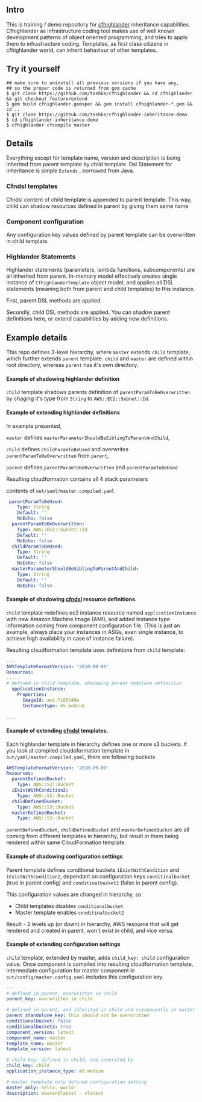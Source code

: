 ## Intro

This is training / demo repository for [cfhighlander](https://github.com/theonestack/cfhighlander)
inheritance capabilities. Cfhighlander as infrastructure coding tool makes use of well known 
development patterns of object oriented programming, and tries to apply them to infrastructure
coding. Templates, as first class citizens in cfhighlander world, can inherit behaviour 
of other templates. 

## Try it yourself

```
## make sure to uninstall all previous versions if you have any, 
## so the proper code is returned from gem cache
$ git clone https://github.com/toshke/cfhighlander && cd cfhighlander && git checkout feature/extend
$ gem build cfhighlander.gemspec && gem install cfhighlander-*.gem && cd ..
$ git clone https://github.com/toshke/cfhighlander-inheritance-demo
$ cd cfhighlander-inheritance-demo
$ cfhighlander cfcompile master
```

## Details
 
Everything except for template name, version and description is being inherited from  parent
template by child template. Dsl Statement for inheritance is simple `Extends` , borrowed from
Java. 

### Cfndsl templates

Cfndsl content of child template is appended to parent template. This way, child can shadow resources
defined in parent by giving them same name


### Component configuration

Any configuration key values defined by parent template can be overwritten in child template.

### Highlander Statements

Highlander statements (parameters, lambda functions, subcomponents) are all inherited from parent.
In-memory model effectively creates single instance of `CfhighlanderTemplate` object model, and applies 
all DSL statements (meaning both from parent and child templates) to this instance. 
 
First, parent DSL methods are applied
 
Secondly, child DSL methods are applied. You can shadow parent definitions here, or extend capabilities
by adding new definitions. 

## Example details

This repo defines 3-level hierarchy, where `master` extends `child` template, which further extends `parent`
template. `child` and `master` are defined within root directory, whereas `parent` has it's own directory. 

#### Example of shadowing highlander definition

`child` template shadows parents definition of `parentParamToBeOverwritten` by chaging it's type from 
 `String` to `AWS::EC2::Subnet::Id`.
 



#### Example of extending highlander definitions

In example presented, 

`master`  defines `masterParameterShouldBeSiblingToParentAndChild`, 

`child` defines `childParamToBeUsed` and overwrites `parentParamToBeOverwritten` from `parent`, 

`parent` defines `parentParamToBeOverwritten` and `parentParamToBeUsed`

Resulting cloudformation contains all 4 stack parameters


contents of `out/yaml/master.compiled.yaml`
```yaml
 parentParamToBeUsed:
    Type: String
    Default: ''
    NoEcho: false
  parentParamToBeOverwritten:
    Type: AWS::EC2::Subnet::Id
    Default: ''
    NoEcho: false
  childParamToBeUsed:
    Type: String
    Default: ''
    NoEcho: false
  masterParameterShouldBeSiblingToParentAndChild:
    Type: String
    Default: ''
    NoEcho: false
```



#### Example of shadowing [cfndsl](https://github.com/cfndsl/cfndsl) resource definitions.

`child` template redefines ec2 instance resource named `applicationInstance` with new Amazon Machine Image (AMI),
and added instance type information coming from component configuration file. (This is just an example,
always place your instances in ASGs, even single instance, to achieve high availability in case of instance 
failure).

Resulting cloudformation template uses definitions from `child` template:

```yaml
---
AWSTemplateFormatVersion: '2010-09-09'
Resources:
.....
# defined in child template, shadowing parent template definition
  applicationInstance:
    Properties:
      ImageId: ami-7105540e    
      InstanceType: m5.medium
      
....
```



#### Example of extending [cfndsl](https://github.com/cfndsl/cfndsl) templates.

Each highlander template in hierarchy defines one or more s3 buckets. If you look at 
compiled cloudoformation template in `out/yaml/master.compiled.yaml`, there are following buckets

```yaml
AWSTemplateFormatVersion: '2010-09-09'
Resources:
  parentDefinedBucket:
    Type: AWS::S3::Bucket
  iExistWithCondition2:
    Type: AWS::S3::Bucket
  childDefinedBucket:
    Type: AWS::S3::Bucket
  masterDefinedBucket:
    Type: AWS::S3::Bucket
```

`parentDefinedBucket`, `childDefinedBucket` and `masterDefinedBucket` are all coming from different templates
in hierarchy, but result in them being rendered within same CloudFormation template. 



#### Example of shadowing configuration settings

Parent template defines conditional buckets `iExistWithCondition` and `iExistWithCondition2`, dependant on 
configuration keys `conditinalbucket` (true in parent config) and `conditinalbucket2` (false in parent config).

This configuration values are changed in hierarchy, so:

 - Child templates disables `conditionalbucket`
 - Master template enables  `conditinalbucket2`
 
Result - 2 levels up (or down) in hierarchy, AWS resource that will get rendered and created in parent, 
won't exist in child, and vice versa. 



#### Example of extending configuration settings

`child` template, extended by master, adds `child_key: child` configuration value.
Once component is compiled into resulting cloudformation template, intermediate configuration for master component
in `out/config/master.config.yaml` includes this configuration key.


```yaml
---
# defined in parent, overwritten in child
parent_key: overwritten_in_child

# defined in parent, and inherited in child and subsequently in master
parent_standolone_key: this should not be overwritten
conditionalbucket: false
conditionalbucket2: true
component_version: latest
component_name: master
template_name: master
template_version: latest

# child key, defined in child, and inherited by 
child_key: child
application_instance_type: m5.medium

# master template only defined configuration setting
master_only: hello, world!
description: master@latest - vlatest

```